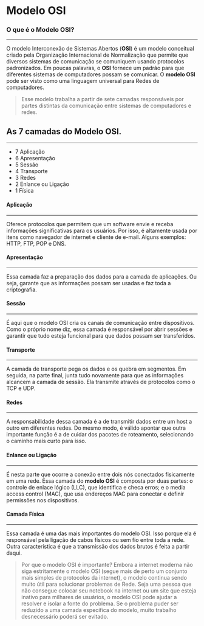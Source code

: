 # Modelo OSI

### O que é o Modelo OSI?
---
O modelo Interconexão de Sistemas Abertos
(**OSI**) é um modelo conceitual criado pela
Organização Internacional de Normalização que
permite que diversos sistemas de comunicação
se comuniquem usando protocolos
padronizados. Em poucas palavras, o **OSI**
fornece um padrão para que diferentes
sistemas de computadores possam se
comunicar.
O **modelo OSI** pode ser visto como uma
linguagem universal para Redes de
computadores. 

>  Esse modelo trabalha a partir de sete camadas responsáveis por partes distintas da comunicação entre sistemas de computadores e redes.

## As 7 camadas do Modelo OSI.
---
 * 7 Aplicação
 * 6 Apresentação
 * 5 Sessão
 * 4 Transporte
 * 3 Redes
 * 2 Enlance ou Ligação 
 * 1 Física

#### Aplicação
---
Oferece protocolos que permitem que um software envie e receba informações significativas para os usuários. Por isso, é altamente usada por itens como navegador de internet e cliente de e-mail. Alguns exemplos: HTTP, FTP, POP e DNS.

#### Apresentação
---
Essa camada faz a preparação dos dados para a camada de aplicações. Ou seja, garante que as informações possam ser usadas e faz toda a criptografia.

#### Sessão
---
É aqui que o modelo OSI cria os canais de comunicação entre dispositivos. Como o próprio nome diz, essa camada é responsável por abrir sessões e garantir que tudo esteja funcional para que dados possam ser transferidos.

#### Transporte
---
A camada de transporte pega os dados e os quebra em segmentos. Em seguida, na parte final, junta tudo novamente para que as informações alcancem a camada de sessão. Ela transmite através de protocolos como o TCP e UDP.

#### Redes
---
A responsabilidade dessa camada é a de transmitir dados entre um host a outro em diferentes redes. Do mesmo modo, é válido apontar que outra importante função é a de cuidar dos pacotes de roteamento, selecionando o caminho mais curto para isso.

#### Enlance ou Ligação
---
É nesta parte que ocorre a conexão entre dois nós conectados fisicamente em uma rede. Essa camada do **modelo OSI** é composta por duas partes: o controle de enlace lógico (LLC), que identifica e checa erros; e o media access control (MAC), que usa endereços MAC para conectar e definir permissões nos dispositivos.

#### Camada Física
---
Essa camada é uma das mais importantes do modelo OSI. Isso porque ela é responsável pela ligação de cabos físicos ou sem fio entre toda a rede. Outra característica é que a transmissão dos dados brutos é feita a partir daqui.

> Por que o modelo OSI é importante?
Embora a internet moderna não siga
estritamente o modelo OSI (segue mais de
perto um conjunto mais simples de protocolos
da internet), o modelo continua sendo muito útil
para solucionar problemas de Rede. Seja uma
pessoa que não consegue colocar seu notebook
na internet ou um site que esteja inativo para
milhares de usuários, o modelo OSI pode ajudar
a resolver e isolar a fonte do problema. Se o
problema puder ser reduzido a uma camada
específica do modelo, muito trabalho
desnecessário poderá ser evitado.

